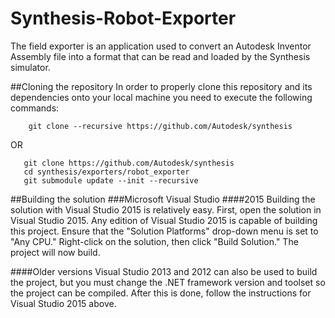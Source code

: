 # Synthesis-Robot-Exporter

The field exporter is an application used to convert an Autodesk Inventor Assembly file into a format that can be read and loaded by the Synthesis simulator.

##Cloning the repository
In order to properly clone this repository and its dependencies onto your local machine you need to execute the following commands:

        git clone --recursive https://github.com/Autodesk/synthesis
        
OR

       git clone https://github.com/Autodesk/synthesis
       cd synthesis/exporters/robot_exporter
       git submodule update --init --recursive

##Building the solution
###Microsoft Visual Studio
####2015
Building the solution with Visual Studio 2015 is relatively easy. First, open the solution in Visual Studio 2015. Any edition of Visual Studio 2015 is capable of building this project. Ensure that the "Solution Platforms" drop-down menu is set to "Any CPU." Right-click on the solution, then click "Build Solution." The project will now build.

####Older versions
Visual Studio 2013 and 2012 can also be used to build the project, but you must change the .NET framework version and toolset so the project can be compiled. After this is done, follow the instructions for Visual Studio 2015 above.
